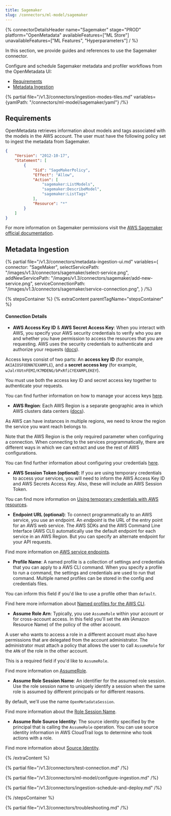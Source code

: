 ```yaml
---
title: Sagemaker
slug: /connectors/ml-model/sagemaker
---
```


{% connectorDetailsHeader
name="Sagemaker"
stage="PROD"
platform="OpenMetadata"
availableFeatures=["ML Store"]
unavailableFeatures=["ML Features", "Hyperparameters"]
/ %}

In this section, we provide guides and references to use the Sagemaker connector.

Configure and schedule Sagemaker metadata and profiler workflows from the OpenMetadata UI:

- [Requirements](#requirements)
- [Metadata Ingestion](#metadata-ingestion)

{% partial file="/v1.3/connectors/ingestion-modes-tiles.md" variables={yamlPath: "/connectors/ml-model/sagemaker/yaml"} /%}

## Requirements

OpenMetadata retrieves information about models and tags associated with the models in the AWS account.
The user must have the following policy set to ingest the metadata from Sagemaker.

```json
{
    "Version": "2012-10-17",
    "Statement": [
        {
            "Sid": "SageMakerPolicy",
            "Effect": "Allow",
            "Action": [
                "sagemaker:ListModels",
                "sagemaker:DescribeModel",
                "sagemaker:ListTags"
            ],
            "Resource": "*"
        }
    ]
}
```

For more information on Sagemaker permissions visit the [AWS Sagemaker official documentation](https://docs.aws.amazon.com/sagemaker/latest/dg/api-permissions-reference.html).

## Metadata Ingestion

{% partial 
  file="/v1.3/connectors/metadata-ingestion-ui.md" 
  variables={
    connector: "SageMaker", 
    selectServicePath: "/images/v1.3/connectors/sagemaker/select-service.png",
    addNewServicePath: "/images/v1.3/connectors/sagemaker/add-new-service.png",
    serviceConnectionPath: "/images/v1.3/connectors/sagemaker/service-connection.png",
} 
/%}

{% stepsContainer %}
{% extraContent parentTagName="stepsContainer" %}

#### Connection Details

- **AWS Access Key ID** & **AWS Secret Access Key**: When you interact with AWS, you specify your AWS security credentials to verify who you are and whether you have
  permission to access the resources that you are requesting. AWS uses the security credentials to authenticate and
  authorize your requests ([docs](https://docs.aws.amazon.com/IAM/latest/UserGuide/security-creds.html)).

Access keys consist of two parts: An **access key ID** (for example, `AKIAIOSFODNN7EXAMPLE`), and a **secret access key** (for example, `wJalrXUtnFEMI/K7MDENG/bPxRfiCYEXAMPLEKEY`).

You must use both the access key ID and secret access key together to authenticate your requests.

You can find further information on how to manage your access keys [here](https://docs.aws.amazon.com/IAM/latest/UserGuide/id_credentials_access-keys.html).

- **AWS Region**: Each AWS Region is a separate geographic area in which AWS clusters data centers ([docs](https://docs.aws.amazon.com/AmazonRDS/latest/UserGuide/Concepts.RegionsAndAvailabilityZones.html)).

As AWS can have instances in multiple regions, we need to know the region the service you want reach belongs to.

Note that the AWS Region is the only required parameter when configuring a connection. When connecting to the
services programmatically, there are different ways in which we can extract and use the rest of AWS configurations.

You can find further information about configuring your credentials [here](https://boto3.amazonaws.com/v1/documentation/api/latest/guide/credentials.html#configuring-credentials).

- **AWS Session Token (optional)**: If you are using temporary credentials to access your services, you will need to inform the AWS Access Key ID
  and AWS Secrets Access Key. Also, these will include an AWS Session Token.

You can find more information on [Using temporary credentials with AWS resources](https://docs.aws.amazon.com/IAM/latest/UserGuide/id_credentials_temp_use-resources.html).

- **Endpoint URL (optional)**: To connect programmatically to an AWS service, you use an endpoint. An *endpoint* is the URL of the
  entry point for an AWS web service. The AWS SDKs and the AWS Command Line Interface (AWS CLI) automatically use the
  default endpoint for each service in an AWS Region. But you can specify an alternate endpoint for your API requests.

Find more information on [AWS service endpoints](https://docs.aws.amazon.com/general/latest/gr/rande.html).

- **Profile Name**: A named profile is a collection of settings and credentials that you can apply to a AWS CLI command.
  When you specify a profile to run a command, the settings and credentials are used to run that command.
  Multiple named profiles can be stored in the config and credentials files.

You can inform this field if you'd like to use a profile other than `default`.

Find here more information about [Named profiles for the AWS CLI](https://docs.aws.amazon.com/cli/latest/userguide/cli-configure-profiles.html).

- **Assume Role Arn**: Typically, you use `AssumeRole` within your account or for cross-account access. In this field you'll set the
  `ARN` (Amazon Resource Name) of the policy of the other account.

A user who wants to access a role in a different account must also have permissions that are delegated from the account
administrator. The administrator must attach a policy that allows the user to call `AssumeRole` for the `ARN` of the role in the other account.

This is a required field if you'd like to `AssumeRole`.

Find more information on [AssumeRole](https://docs.aws.amazon.com/STS/latest/APIReference/API_AssumeRole.html).

- **Assume Role Session Name**: An identifier for the assumed role session. Use the role session name to uniquely identify a session when the same role
  is assumed by different principals or for different reasons.

By default, we'll use the name `OpenMetadataSession`.

Find more information about the [Role Session Name](https://docs.aws.amazon.com/STS/latest/APIReference/API_AssumeRole.html#:~:text=An%20identifier%20for%20the%20assumed%20role%20session.).

- **Assume Role Source Identity**: The source identity specified by the principal that is calling the `AssumeRole` operation. You can use source identity
  information in AWS CloudTrail logs to determine who took actions with a role.

Find more information about [Source Identity](https://docs.aws.amazon.com/STS/latest/APIReference/API_AssumeRole.html#:~:text=Required%3A%20No-,SourceIdentity,-The%20source%20identity).

{% /extraContent %}

{% partial file="/v1.3/connectors/test-connection.md" /%}

{% partial file="/v1.3/connectors/ml-model/configure-ingestion.md" /%}

{% partial file="/v1.3/connectors/ingestion-schedule-and-deploy.md" /%}

{% /stepsContainer %}

{% partial file="/v1.3/connectors/troubleshooting.md" /%}
